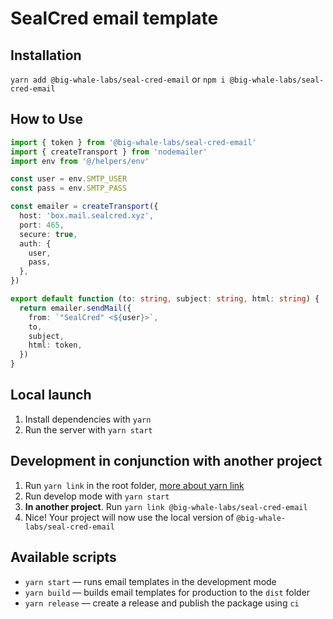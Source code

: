 # SealCred email template

## Installation

`yarn add @big-whale-labs/seal-cred-email` or `npm i @big-whale-labs/seal-cred-email`

## How to Use

```ts
import { token } from '@big-whale-labs/seal-cred-email'
import { createTransport } from 'nodemailer'
import env from '@/helpers/env'

const user = env.SMTP_USER
const pass = env.SMTP_PASS

const emailer = createTransport({
  host: 'box.mail.sealcred.xyz',
  port: 465,
  secure: true,
  auth: {
    user,
    pass,
  },
})

export default function (to: string, subject: string, html: string) {
  return emailer.sendMail({
    from: `"SealCred" <${user}>`,
    to,
    subject,
    html: token,
  })
}
```

## Local launch

1. Install dependencies with `yarn`
2. Run the server with `yarn start`

## Development in conjunction with another project

1. Run `yarn link` in the root folder, [more about yarn link](https://classic.yarnpkg.com/en/docs/cli/link)
2. Run develop mode with `yarn start`
3. **In another project**. Run `yarn link @big-whale-labs/seal-cred-email`
4. Nice! Your project will now use the local version of `@big-whale-labs/seal-cred-email`

## Available scripts

- `yarn start` — runs email templates in the development mode
- `yarn build` — builds email templates for production to the `dist` folder
- `yarn release` — create a release and publish the package using `ci`
